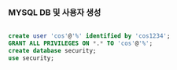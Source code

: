 ### MYSQL DB 및 사용자 생성
```sql

create user 'cos'@'%' identified by 'cos1234';
GRANT ALL PRIVILEGES ON *.* TO 'cos'@'%';
create database security;
use security;


```